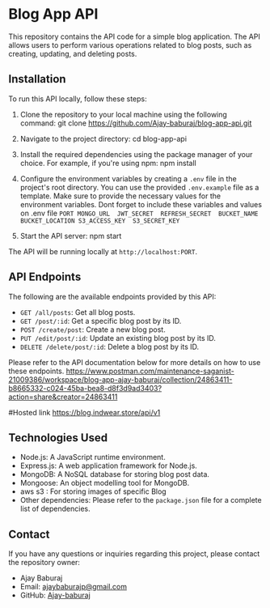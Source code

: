 # Blog App API

This repository contains the API code for a simple blog application. The API allows users to perform various operations related to blog posts, such as creating, updating, and deleting posts.

## Installation

To run this API locally, follow these steps:

1. Clone the repository to your local machine using the following command:
   git clone https://github.com/Ajay-baburaj/blog-app-api.git

2. Navigate to the project directory:
   cd blog-app-api

3. Install the required dependencies using the package manager of your choice. For example, if you're using npm:
   npm install
   
4. Configure the environment variables by creating a `.env` file in the project's root directory. You can use the provided `.env.example` file as a template. Make sure to provide the necessary values for the environment variables.
   Dont forget to include these variables and values on .env file
    `PORT
     MONGO_URL 
     JWT_SECRET 
     REFRESH_SECRET 
     BUCKET_NAME 
     BUCKET_LOCATION
     S3_ACCESS_KEY 
     S3_SECRET_KEY`
   
6. Start the API server:
   npm start

   
The API will be running locally at `http://localhost:PORT`.

## API Endpoints

The following are the available endpoints provided by this API:

- `GET /all/posts`: Get all blog posts.
- `GET /post/:id`: Get a specific blog post by its ID.
- `POST /create/post`: Create a new blog post.
- `PUT /edit/post/:id`: Update an existing blog post by its ID.
- `DELETE /delete/post/:id`: Delete a blog post by its ID.

Please refer to the API documentation below for more details on how to use these endpoints.
https://www.postman.com/maintenance-saganist-21009386/workspace/blog-app-ajay-baburaj/collection/24863411-b8665332-c024-45ba-bea8-d8f3d9ad3403?action=share&creator=24863411

#Hosted link https://blog.indwear.store/api/v1

## Technologies Used

- Node.js: A JavaScript runtime environment.
- Express.js: A web application framework for Node.js.
- MongoDB: A NoSQL database for storing blog post data.
- Mongoose: An object modelling tool for MongoDB.
- aws s3 : For storing images of specific Blog
- Other dependencies: Please refer to the `package.json` file for a complete list of dependencies.


## Contact

If you have any questions or inquiries regarding this project, please contact the repository owner:

- Ajay Baburaj
- Email: ajaybaburajp@gmail.com
- GitHub: [Ajay-baburaj](https://github.com/Ajay-baburaj)

   
